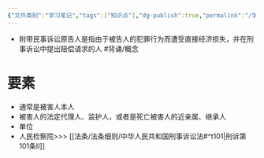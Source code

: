 ```yaml
---
{"文件类别":"学习笔记","tags":["知识点"],"dg-publish":true,"permalink":"/学习笔记studyup/知识点cheese/附带民事诉讼原告人/","dgPassFrontmatter":true,"created":"2024-09-14T14:44:18.375+08:00","updated":"2024-09-30T11:34:45.947+08:00"}
---
```


- 附带民事诉讼原告人是指由于被告人的犯罪行为而遭受直接经济损失，并在刑事诉讼中提出赔偿请求的人 #背诵/概念 
# 要素
- 通常是被害人本人 
- 被害人的法定代理人、监护人，或者是死亡被害人的近亲属、继承人
- 单位
- 人民检察院>>> [[法条/法条细则/中华人民共和国刑事诉讼法#^t101\|刑诉第101条Ⅱ]]